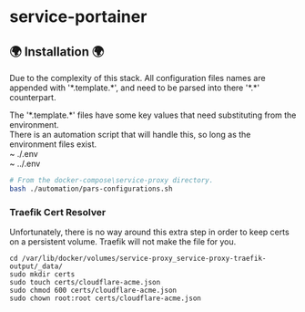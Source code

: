 # service-portainer

## 🌍 Installation 🌍

Due to the complexity of this stack. All configuration files names are appended with '\*.template.\*', and need to be parsed into there '\*.\*\' counterpart.

The '\*.template.\*' files have some key values that need substituting from the environment.  
There is an automation script that will handle this, so long as the environment files exist.  
~ ./.env  
~ ../.env

```bash
# From the docker-compose\service-proxy directory.
bash ./automation/pars-configurations.sh
```

### Traefik Cert Resolver

Unfortunately, there is no way around this extra step in order to keep certs on a persistent volume. Traefik will not make the file for you.

```
cd /var/lib/docker/volumes/service-proxy_service-proxy-traefik-output/_data/
sudo mkdir certs
sudo touch certs/cloudflare-acme.json
sudo chmod 600 certs/cloudflare-acme.json
sudo chown root:root certs/cloudflare-acme.json
```
